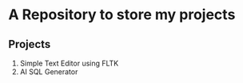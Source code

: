 # A Repository to store my projects
## Projects

1. Simple Text Editor using FLTK
2. AI SQL Generator
